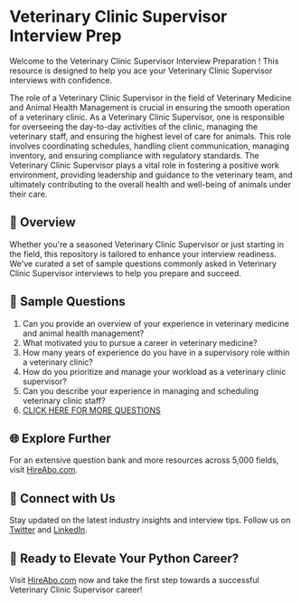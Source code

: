 # Veterinary Clinic Supervisor Interview Prep

Welcome to the Veterinary Clinic Supervisor Interview Preparation ! This resource is designed to help you ace your Veterinary Clinic Supervisor interviews with confidence.

The role of a Veterinary Clinic Supervisor in the field of Veterinary Medicine and Animal Health Management is crucial in ensuring the smooth operation of a veterinary clinic. As a Veterinary Clinic Supervisor, one is responsible for overseeing the day-to-day activities of the clinic, managing the veterinary staff, and ensuring the highest level of care for animals. This role involves coordinating schedules, handling client communication, managing inventory, and ensuring compliance with regulatory standards. The Veterinary Clinic Supervisor plays a vital role in fostering a positive work environment, providing leadership and guidance to the veterinary team, and ultimately contributing to the overall health and well-being of animals under their care.

## 🚀 Overview

Whether you're a seasoned Veterinary Clinic Supervisor or just starting in the field, this repository is tailored to enhance your interview readiness. We've curated a set of sample questions commonly asked in Veterinary Clinic Supervisor interviews to help you prepare and succeed.

## 📝 Sample Questions

1. Can you provide an overview of your experience in veterinary medicine and animal health management?
2. What motivated you to pursue a career in veterinary medicine?
3. How many years of experience do you have in a supervisory role within a veterinary clinic?
4. How do you prioritize and manage your workload as a veterinary clinic supervisor?
5. Can you describe your experience in managing and scheduling veterinary clinic staff?
6. [CLICK HERE FOR MORE QUESTIONS](https://hireabo.com/job/24_3_14/Veterinary%20Clinic%20Supervisor)

## 🌐 Explore Further

For an extensive question bank and more resources across 5,000 fields, visit [HireAbo.com](https://www.hireabo.com).

## 📱 Connect with Us

Stay updated on the latest industry insights and interview tips. Follow us on [Twitter](https://twitter.com/hireabo) and [LinkedIn](https://www.linkedin.com/in/hire-abo-3609972a8/).

## 🚀 Ready to Elevate Your Python Career?

Visit [HireAbo.com](https://www.hireabo.com) now and take the first step towards a successful Veterinary Clinic Supervisor career!